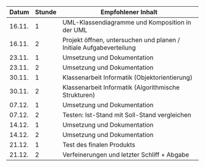 Datum | Stunde | Empfohlener Inhalt
------|--------|--------------------
16.11.| 1      | UML-Klassendiagramme und Komposition in der UML
16.11.| 2      | Projekt öffnen, untersuchen und planen / Initiale Aufgabeverteilung
23.11.| 1      | Umsetzung und Dokumentation
23.11.| 2      | Umsetzung und Dokumentation
30.11.| 1      | Klassenarbeit Informatik (Objektorientierung)
30.11.| 2      | Klassenarbeit Informatik (Algorithmische Strukturen)
07.12.| 1      | Umsetzung und Dokumentation
07.12.| 2      | Testen: Ist-Stand mit Soll-Stand vergleichen
14.12.| 1      | Umsetzung und Dokumentation
14.12.| 2      | Umsetzung und Dokumentation
21.12.| 1      | Test des finalen Produkts
21.12.| 2      | Verfeinerungen und letzter Schliff + Abgabe
